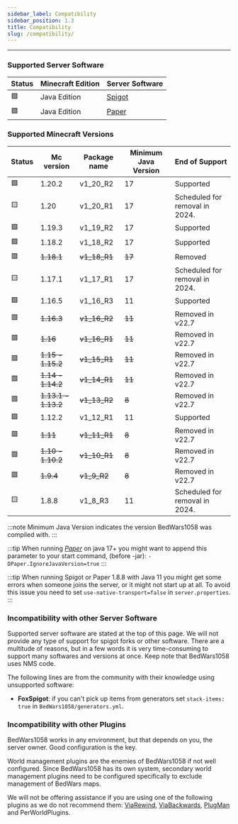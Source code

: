 ```yaml
---
sidebar_label: Compatibility
sidebar_position: 1.3
title: Compatibility 
slug: /compatibility/
---
```

---
### Supported Server Software

| Status | Minecraft Edition | Server Software                     |
|--------|-------------------|-------------------------------------|
| 🟩     | Java Edition      | [Spigot](https://www.spigotmc.org/) | 
| 🟩     | Java Edition      | [Paper](https://papermc.io/)        |

### Supported Minecraft Versions

| Status | Mc version          | Package name | Minimum Java Version | End of Support                 |
|--------|---------------------|--------------|----------------------|--------------------------------|
| 🟩     | 1.20.2              | v1_20_R2     | 17                   | Supported                      |
| 🟨     | 1.20                | v1_20_R1     | 17                   | Scheduled for removal in 2024. |
| 🟩     | 1.19.3              | v1_19_R2     | 17                   | Supported                      |
| 🟩     | 1.18.2              | v1_18_R2     | 17                   | Supported                      |
| 🟥     | ~~1.18.1~~          | ~~v1_18_R1~~ | ~~17~~               | Removed                        |
| 🟨     | 1.17.1              | v1_17_R1     | 17                   | Scheduled for removal in 2024. |
| 🟩     | 1.16.5              | v1_16_R3     | 11                   | Supported                      |
| 🟥     | ~~1.16.3~~          | ~~v1_16_R2~~ | ~~11~~               | Removed in v22.7               |
| 🟥     | ~~1.16~~            | ~~v1_16_R1~~ | ~~11~~               | Removed in v22.7               |
| 🟥     | ~~1.15 - 1.15.2~~   | ~~v1_15_R1~~ | ~~11~~               | Removed in v22.7               |
| 🟥     | ~~1.14 - 1.14.2~~   | ~~v1_14_R1~~ | ~~11~~               | Removed in v22.7               | 
| 🟥     | ~~1.13.1 - 1.13.2~~ | ~~v1_13_R2~~ | ~~8~~                | Removed in v22.7               | 
| 🟩     | 1.12.2              | v1_12_R1     | 11                   | Supported                      |
| 🟥     | ~~1.11~~            | ~~v1_11_R1~~ | ~~8~~                | Removed in v22.7               |
| 🟥     | ~~1.10 - 1.10.2~~   | ~~v1_10_R1~~ | ~~8~~                | Removed in v22.7               |
| 🟥     | ~~1.9.4~~           | ~~v1_9_R2~~  | ~~8~~                | Removed in v22.7               |
| 🟨     | 1.8.8               | v1_8_R3      | 11                   | Scheduled for removal in 2024. |



<!-- Prettier doesn't change this -->
:::note
Minimum Java Version indicates the version BedWars1058 was compiled with.
:::

<!-- Prettier doesn't change this -->
:::tip
When running _[Paper](https://papermc.io/)_ on java 17+ you might want to append this parameter to your start command, (before -jar): `-DPaper.IgnoreJavaVersion=true`
:::

<!-- Prettier doesn't change this -->
:::tip
When running Spigot or Paper 1.8.8 with Java 11 you might get some errors when someone joins the server, 
or it might not start up at all. To avoid this issue you need to set `use-native-transport=false` in `server.properties`.
:::

### Incompatibility with other Server Software
Supported server software are stated at the top of this page. We will not provide any type of support for spigot forks 
or other software. There are a multitude of reasons, but in a few words it is very time-consuming to support many softwares
and versions at once. Keep note that BedWars1058 uses NMS code.

The following lines are from the community with their knowledge using unsupported software:
- **FoxSpigot**: if you can't pick up items from generators set `stack-items: true` in `BedWars1058/generators.yml`.

### Incompatibility with other Plugins
BedWars1058 works in any environment, but that depends on you, the server owner. Good configuration is the key.

World management plugins are the enemies of BedWars1058 if not well configured. Since BedWars1058 has its own system, 
secondary world management plugins need to be configured specifically to exclude management of BedWars maps.

We will not be offering assistance if you are using one of the following plugins as we do not recommend them: [ViaRewind](https://www.spigotmc.org/resources/viarewind.52109/),
[ViaBackwards](https://www.spigotmc.org/resources/viabackwards.27448/), [PlugMan](https://dev.bukkit.org/projects/plugman) and PerWorldPlugins.